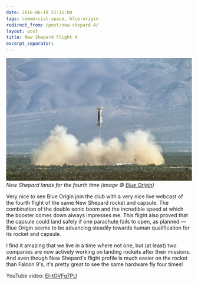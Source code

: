 ```yaml
---
date: 2016-06-19 21:15:00
tags: commercial-space, blue-origin
redirect_from: /post/new-shepard-4/
layout: post
title: New Shepard Flight 4
excerpt_separator: 
---
```


![New Shepard Flight 4 Landing][i-ns4]  
_New Shepard lands for the fourth time (image © [Blue Origin][bo])_

Very nice to see Blue Origin join the club with a very nice live webcast of the fourth flight of the same New Shepard rocket and capsule. The combination of the double sonic boom and the incredible speed at which the booster comes down always impresses me. This flight also proved that the capsule could land safely if one parachute fails to open, as planned — Blue Origin seems to be advancing steadily towards human qualification for its rocket and capsule.

I find it amazing that we live in a time where not one, but (at least) two companies are now actively working on landing rockets after their missions. And even though New Shepard's flight profile is much easier on the rocket than Falcon&nbsp;9's, it's pretty great to see the same hardware fly four times!

YouTube video: [EI-tGVFg7PU](http://youtube.com/watch?v=EI-tGVFg7PU)

[bo]: https://www.blueorigin.com
[i-ns4]: /static/media/2016/06/ns4.jpg